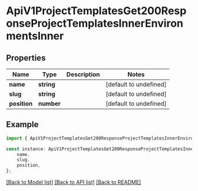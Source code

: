 # ApiV1ProjectTemplatesGet200ResponseProjectTemplatesInnerEnvironmentsInner


## Properties

Name | Type | Description | Notes
------------ | ------------- | ------------- | -------------
**name** | **string** |  | [default to undefined]
**slug** | **string** |  | [default to undefined]
**position** | **number** |  | [default to undefined]

## Example

```typescript
import { ApiV1ProjectTemplatesGet200ResponseProjectTemplatesInnerEnvironmentsInner } from './api';

const instance: ApiV1ProjectTemplatesGet200ResponseProjectTemplatesInnerEnvironmentsInner = {
    name,
    slug,
    position,
};
```

[[Back to Model list]](../README.md#documentation-for-models) [[Back to API list]](../README.md#documentation-for-api-endpoints) [[Back to README]](../README.md)
